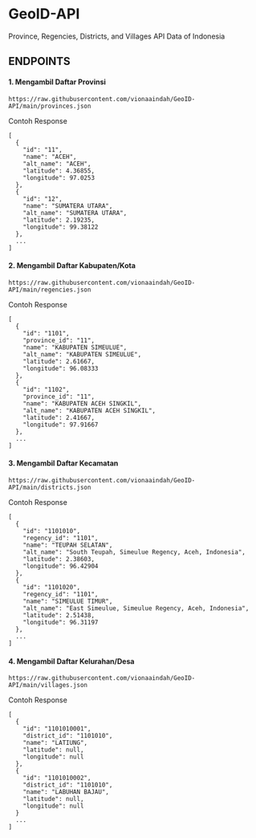 # GeoID-API
Province, Regencies, Districts, and Villages API Data of Indonesia

## ENDPOINTS

#### 1. Mengambil Daftar Provinsi

```
https://raw.githubusercontent.com/vionaaindah/GeoID-API/main/provinces.json
```

Contoh Response

```
[
  {
    "id": "11",
    "name": "ACEH",
    "alt_name": "ACEH",
    "latitude": 4.36855,
    "longitude": 97.0253
  },
  {
    "id": "12",
    "name": "SUMATERA UTARA",
    "alt_name": "SUMATERA UTARA",
    "latitude": 2.19235,
    "longitude": 99.38122
  },
  ...
]
```

#### 2. Mengambil Daftar Kabupaten/Kota

```
https://raw.githubusercontent.com/vionaaindah/GeoID-API/main/regencies.json
```

Contoh Response

```
[
  {
    "id": "1101",
    "province_id": "11",
    "name": "KABUPATEN SIMEULUE",
    "alt_name": "KABUPATEN SIMEULUE",
    "latitude": 2.61667,
    "longitude": 96.08333
  },
  {
    "id": "1102",
    "province_id": "11",
    "name": "KABUPATEN ACEH SINGKIL",
    "alt_name": "KABUPATEN ACEH SINGKIL",
    "latitude": 2.41667,
    "longitude": 97.91667
  },
  ...
]
```

#### 3. Mengambil Daftar Kecamatan

```
https://raw.githubusercontent.com/vionaaindah/GeoID-API/main/districts.json
```

Contoh Response

```
[
  {
    "id": "1101010",
    "regency_id": "1101",
    "name": "TEUPAH SELATAN",
    "alt_name": "South Teupah, Simeulue Regency, Aceh, Indonesia",
    "latitude": 2.38603,
    "longitude": 96.42904
  },
  {
    "id": "1101020",
    "regency_id": "1101",
    "name": "SIMEULUE TIMUR",
    "alt_name": "East Simeulue, Simeulue Regency, Aceh, Indonesia",
    "latitude": 2.51438,
    "longitude": 96.31197
  },
  ...
]
```

#### 4. Mengambil Daftar Kelurahan/Desa

```
https://raw.githubusercontent.com/vionaaindah/GeoID-API/main/villages.json
```

Contoh Response

```
[
  {
    "id": "1101010001",
    "district_id": "1101010",
    "name": "LATIUNG",
    "latitude": null,
    "longitude": null
  },
  {
    "id": "1101010002",
    "district_id": "1101010",
    "name": "LABUHAN BAJAU",
    "latitude": null,
    "longitude": null
  }
  ...
]
```
